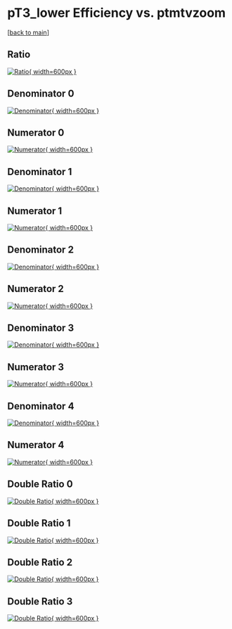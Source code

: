 # pT3_lower Efficiency vs. ptmtvzoom

[[back to main](./)]



## Ratio

[![Ratio](../mtv/var/pT3_lower_base_211_1_eff_ptmtvzoom.png){ width=600px }](../mtv/var/pT3_lower_base_211_1_eff_ptmtvzoom.pdf)

## Denominator 0

[![Denominator](../mtv/den/pT3_lower_base_211_1_eff_ptmtvzoom_den0.png){ width=600px }](../mtv/den/pT3_lower_base_211_1_eff_ptmtvzoom_den0.pdf)

## Numerator 0

[![Numerator](../mtv/num/pT3_lower_base_211_1_eff_ptmtvzoom_num0.png){ width=600px }](../mtv/num/pT3_lower_base_211_1_eff_ptmtvzoom_num0.pdf)

## Denominator 1

[![Denominator](../mtv/den/pT3_lower_base_211_1_eff_ptmtvzoom_den1.png){ width=600px }](../mtv/den/pT3_lower_base_211_1_eff_ptmtvzoom_den1.pdf)

## Numerator 1

[![Numerator](../mtv/num/pT3_lower_base_211_1_eff_ptmtvzoom_num1.png){ width=600px }](../mtv/num/pT3_lower_base_211_1_eff_ptmtvzoom_num1.pdf)

## Denominator 2

[![Denominator](../mtv/den/pT3_lower_base_211_1_eff_ptmtvzoom_den2.png){ width=600px }](../mtv/den/pT3_lower_base_211_1_eff_ptmtvzoom_den2.pdf)

## Numerator 2

[![Numerator](../mtv/num/pT3_lower_base_211_1_eff_ptmtvzoom_num2.png){ width=600px }](../mtv/num/pT3_lower_base_211_1_eff_ptmtvzoom_num2.pdf)

## Denominator 3

[![Denominator](../mtv/den/pT3_lower_base_211_1_eff_ptmtvzoom_den3.png){ width=600px }](../mtv/den/pT3_lower_base_211_1_eff_ptmtvzoom_den3.pdf)

## Numerator 3

[![Numerator](../mtv/num/pT3_lower_base_211_1_eff_ptmtvzoom_num3.png){ width=600px }](../mtv/num/pT3_lower_base_211_1_eff_ptmtvzoom_num3.pdf)

## Denominator 4

[![Denominator](../mtv/den/pT3_lower_base_211_1_eff_ptmtvzoom_den4.png){ width=600px }](../mtv/den/pT3_lower_base_211_1_eff_ptmtvzoom_den4.pdf)

## Numerator 4

[![Numerator](../mtv/num/pT3_lower_base_211_1_eff_ptmtvzoom_num4.png){ width=600px }](../mtv/num/pT3_lower_base_211_1_eff_ptmtvzoom_num4.pdf)

## Double Ratio 0

[![Double Ratio](../mtv/ratio/pT3_lower_base_211_1_eff_ptmtvzoom_ratio0.png){ width=600px }](../mtv/ratio/pT3_lower_base_211_1_eff_ptmtvzoom_ratio0.pdf)

## Double Ratio 1

[![Double Ratio](../mtv/ratio/pT3_lower_base_211_1_eff_ptmtvzoom_ratio1.png){ width=600px }](../mtv/ratio/pT3_lower_base_211_1_eff_ptmtvzoom_ratio1.pdf)

## Double Ratio 2

[![Double Ratio](../mtv/ratio/pT3_lower_base_211_1_eff_ptmtvzoom_ratio2.png){ width=600px }](../mtv/ratio/pT3_lower_base_211_1_eff_ptmtvzoom_ratio2.pdf)

## Double Ratio 3

[![Double Ratio](../mtv/ratio/pT3_lower_base_211_1_eff_ptmtvzoom_ratio3.png){ width=600px }](../mtv/ratio/pT3_lower_base_211_1_eff_ptmtvzoom_ratio3.pdf)

